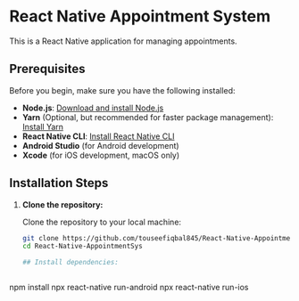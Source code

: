 # React Native Appointment System

This is a React Native application for managing appointments.

## Prerequisites

Before you begin, make sure you have the following installed:

- **Node.js**: [Download and install Node.js](https://nodejs.org/)
- **Yarn** (Optional, but recommended for faster package management): [Install Yarn](https://classic.yarnpkg.com/en/docs/install/)
- **React Native CLI**: [Install React Native CLI](https://reactnative.dev/docs/environment-setup)
- **Android Studio** (for Android development)
- **Xcode** (for iOS development, macOS only)

## Installation Steps

1. **Clone the repository:**

   Clone the repository to your local machine:

   ```bash
   git clone https://github.com/touseefiqbal845/React-Native-AppointmentSys.git
   cd React-Native-AppointmentSys

   ## Install dependencies:
   ```
   ```
npm install
npx react-native run-android
npx react-native run-ios
```

